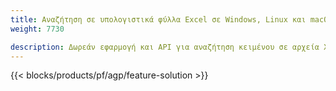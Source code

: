 ```yaml
---
title: Αναζήτηση σε υπολογιστικά φύλλα Excel σε Windows, Linux και macOS 
weight: 7730

description: Δωρεάν εφαρμογή και API για αναζήτηση κειμένου σε αρχεία XLS, XLSX και ODS
---
```

{{< blocks/products/pf/agp/feature-solution >}} 


